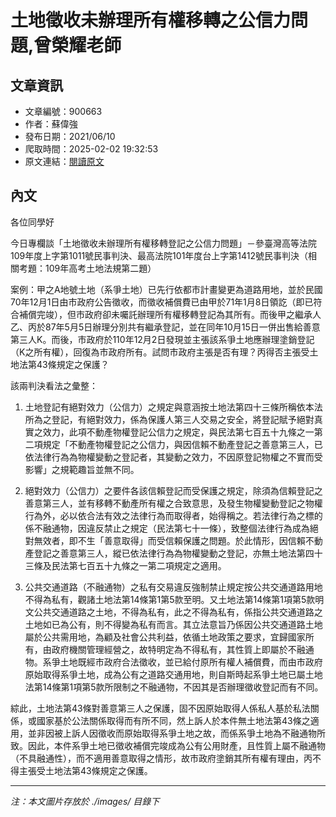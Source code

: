 # 土地徵收未辦理所有權移轉之公信力問題,曾榮耀老師

## 文章資訊
- 文章編號：900663
- 作者：蘇偉強
- 發布日期：2021/06/10
- 爬取時間：2025-02-02 19:32:53
- 原文連結：[閱讀原文](https://real-estate.get.com.tw/Columns/detail.aspx?no=900663)

## 內文
各位同學好

今日專欄談「土地徵收未辦理所有權移轉登記之公信力問題」－參臺灣高等法院109年度上字第1011號民事判決、最高法院101年度台上字第1412號民事判決（相關考題：109年高考土地法規第二題）

案例：甲之A地號土地（系爭土地）已先行依都市計畫變更為道路用地，並於民國70年12月1日由市政府公告徵收，而徵收補償費已由甲於71年1月8日領訖（即已符合補償完竣），但市政府卻未囑託辦理所有權移轉登記為其所有。而後甲之繼承人乙、丙於87年5月5日辦理分別共有繼承登記，並在同年10月15日一併出售給善意第三人K。而後，市政府於110年12月2日發現並主張該系爭土地應辦理塗銷登記（K之所有權），回復為市政府所有。試問市政府主張是否有理？丙得否主張受土地法第43條規定之保護？

該兩判決看法之彙整：

1. 土地登記有絕對效力（公信力）之規定與意涵按土地法第四十三條所稱依本法所為之登記，有絕對效力，係為保護人第三人交易之安全，將登記賦予絕對真實之效力，此項不動產物權登記公信力之規定，與民法第七百五十九條之一第二項規定「不動產物權登記之公信力，與因信賴不動產登記之善意第三人，已依法律行為為物權變動之登記者，其變動之效力，不因原登記物權之不實而受影響」之規範趣旨並無不同。

2. 絕對效力（公信力）之要件各該信賴登記而受保護之規定，除須為信賴登記之善意第三人，並有移轉不動產所有權之合致意思，及發生物權變動登記之物權行為外，必以依合法有效之法律行為而取得者，始得稱之。若法律行為之標的係不融通物，因違反禁止之規定（民法第七十一條），致整個法律行為成為絕對無效者，即不生「善意取得」而受信賴保護之問題。於此情形，因信賴不動產登記之善意第三人，縱已依法律行為為物權變動之登記，亦無土地法第四十三條及民法第七百五十九條之一第二項規定之適用。

3. 公共交通道路（不融通物）之私有交易違反強制禁止規定按公共交通道路用地不得為私有，觀諸土地法第14條第1第5款至明。又土地法第14條第1項第5款明文公共交通道路之土地，不得為私有，此之不得為私有，係指公共交通道路之土地如已為公有，則不得變為私有而言。其立法意旨乃係因公共交通道路土地屬於公共需用地，為顧及社會公共利益，依循土地政策之要求，宜歸國家所有，由政府機關管理經營之，故特明定為不得私有，其性質上即屬於不融通物。系爭土地既經市政府合法徵收，並已給付原所有權人補償費，而由市政府原始取得系爭土地，成為公有之道路交通用地，則自斯時起系爭土地已屬土地法第14條第1項第5款所限制之不融通物，不因其是否辦理徵收登記而有不同。

綜此，土地法第43條對善意第三人之保護，固不因原始取得人係私人基於私法關係，或國家基於公法關係取得而有所不同，然上訴人於本件無土地法第43條之適用，並非因被上訴人因徵收而原始取得系爭土地之故，而係系爭土地為不融通物所致。因此，本件系爭土地已徵收補償完竣成為公有公用財產，且性質上屬不融通物（不具融通性），而不適用善意取得之情形，故市政府塗銷其所有權有理由，丙不得主張受土地法第43條規定之保護。

---
*注：本文圖片存放於 ./images/ 目錄下*
